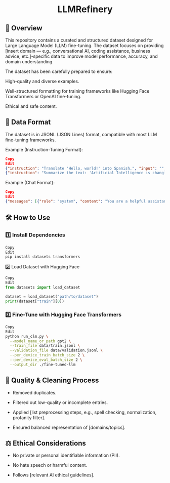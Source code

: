 <h1 align="center">LLMRefinery</h1>

## 📜 Overview
This repository contains a curated and structured dataset designed for Large Language Model (LLM) fine-tuning. The dataset focuses on providing [insert domain — e.g., conversational AI, coding assistance, business advice, etc.]-specific data to improve model performance, accuracy, and domain understanding.


The dataset has been carefully prepared to ensure:

High-quality and diverse examples.

Well-structured formatting for training frameworks like Hugging Face Transformers or OpenAI fine-tuning.

Ethical and safe content.

## 📄 Data Format
The dataset is in JSONL (JSON Lines) format, compatible with most LLM fine-tuning frameworks.

Example (Instruction-Tuning Format):

```json
Copy
Edit
{"instruction": "Translate 'Hello, world!' into Spanish.", "input": "", "output": "Hola, mundo!"}
{"instruction": "Summarize the text: 'Artificial Intelligence is changing the world...'", "input": "", "output": "AI is transforming industries and society."}
```
Example (Chat Format):

```json
Copy
Edit
{"messages": [{"role": "system", "content": "You are a helpful assistant."}, {"role": "user", "content": "What's the capital of France?"}, {"role": "assistant", "content": "Paris"}]}
```

## 🛠 How to Use
### 1️⃣ Install Dependencies
```bash
Copy
Edit
pip install datasets transformers
```
2️⃣ Load Dataset with Hugging Face
```python
Copy
Edit
from datasets import load_dataset

dataset = load_dataset("path/to/dataset")
print(dataset["train"][0])
```

### 3️⃣ Fine-Tune with Hugging Face Transformers
```bash
Copy
Edit
python run_clm.py \
  --model_name_or_path gpt2 \
  --train_file data/train.jsonl \
  --validation_file data/validation.jsonl \
  --per_device_train_batch_size 2 \
  --per_device_eval_batch_size 2 \
  --output_dir ./fine-tuned-llm
```

## 📏 Quality & Cleaning Process
 - Removed duplicates.

 - Filtered out low-quality or incomplete entries.

 - Applied [list preprocessing steps, e.g., spell checking, normalization, profanity filter].

 - Ensured balanced representation of [domains/topics].


## ⚖️ Ethical Considerations
 - No private or personal identifiable information (PII).

 - No hate speech or harmful content.

 - Follows [relevant AI ethical guidelines].
